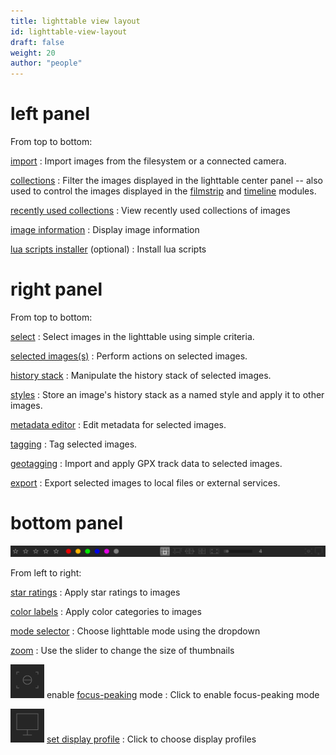 ```yaml
---
title: lighttable view layout
id: lighttable-view-layout
draft: false
weight: 20
author: "people"
---
```


# left panel

From top to bottom:

[import](../module-reference/utility-modules/lighttable/import.md)
: Import images from the filesystem or a connected camera.

[collections](../module-reference/utility-modules/shared/collections.md)
: Filter the images displayed in the lighttable center panel -- also used to control the images displayed in the [filmstrip](../module-reference/utility-modules/shared/filmstrip.md) and [timeline](../../module-reference/utility-modules/lighttable/timeline.md) modules.

[recently used collections](../module-reference/utility-modules/shared/recent-collections.md)
: View recently used collections of images

[image information](../module-reference/utility-modules/shared/image-information.md)
: Display image information

[lua scripts installer](../module-reference/utility-modules/lighttable/lua-scripts-installer.md) (optional)
: Install lua scripts

# right panel

From top to bottom:

[select](../module-reference/utility-modules/lighttable/select.md)
: Select images in the lighttable using simple criteria.

[selected images(s)](../module-reference/utility-modules/lighttable/selected-image.md)
: Perform actions on selected images.

[history stack](../module-reference/utility-modules/lighttable/history-stack.md)
: Manipulate the history stack of selected images.

[styles](../module-reference/utility-modules/lighttable/styles.md)
: Store an image's history stack as a named style and apply it to other images.

[metadata editor](../module-reference/utility-modules/shared/metadata-editor.md)
: Edit metadata for selected images.

[tagging](../module-reference/utility-modules/shared/tagging.md)
: Tag selected images.

[geotagging](../module-reference/utility-modules/shared/geotagging.md)
: Import and apply GPX track data to selected images.

[export](../module-reference/utility-modules/shared/export.md)
: Export selected images to local files or external services.

# bottom panel

![lighttable-bottom-panel](./lighttable-view-layout/lighttable-bottom-panel.png#w100)

From left to right:

[star ratings](./digital-asset-management/star-color.md)
: Apply star ratings to images

[color labels](./digital-asset-management/star-color.md)
: Apply color categories to images

[mode selector](./lighttable-modes/_index.md)
: Choose lighttable mode using the dropdown

[zoom](./lighttable-modes/filemanager.md)
: Use the slider to change the size of thumbnails

![focus icon](./lighttable-view-layout/lighttable-bottom-panel_focus.png#icon) enable [focus-peaking](../module-reference/utility-modules/shared/focus-peaking.md) mode
: Click to enable focus-peaking mode

![display icon](./lighttable-view-layout/lighttable-bottom-panel_display.png#icon) [set display profile](../special-topics/color-management/display-profile.md)
: Click to choose display profiles
